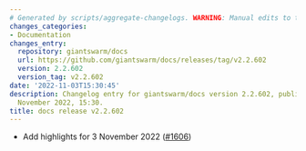 ```yaml
---
# Generated by scripts/aggregate-changelogs. WARNING: Manual edits to this files will be overwritten.
changes_categories:
- Documentation
changes_entry:
  repository: giantswarm/docs
  url: https://github.com/giantswarm/docs/releases/tag/v2.2.602
  version: 2.2.602
  version_tag: v2.2.602
date: '2022-11-03T15:30:45'
description: Changelog entry for giantswarm/docs version 2.2.602, published on 03
  November 2022, 15:30.
title: docs release v2.2.602
---
```


- Add highlights for 3 November 2022 ([#1606](https://github.com/giantswarm/docs/pull/1606))
